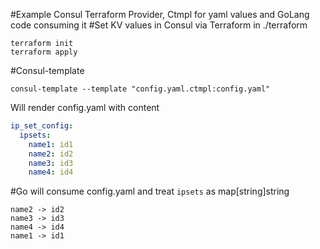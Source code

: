 #Example Consul Terraform Provider, Ctmpl for yaml values and GoLang code consuming it
#Set KV values in Consul via Terraform 
in ./terraform
```shell script
terraform init
terraform apply
```

#Consul-template
```shell script
consul-template --template "config.yaml.ctmpl:config.yaml"
```
Will render config.yaml with content 
```yaml
ip_set_config:
  ipsets:
    name1: id1
    name2: id2
    name3: id3
    name4: id4
```

#Go
will consume config.yaml and treat `ipsets` as map[string]string
```
name2 -> id2
name3 -> id3
name4 -> id4
name1 -> id1
```